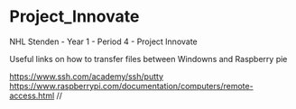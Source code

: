 # Project_Innovate
NHL Stenden - Year 1 - Period 4 - Project Innovate

Useful links on how to transfer files between Windowns and Raspberry pie

https://www.ssh.com/academy/ssh/putty
https://www.raspberrypi.com/documentation/computers/remote-access.html
//
